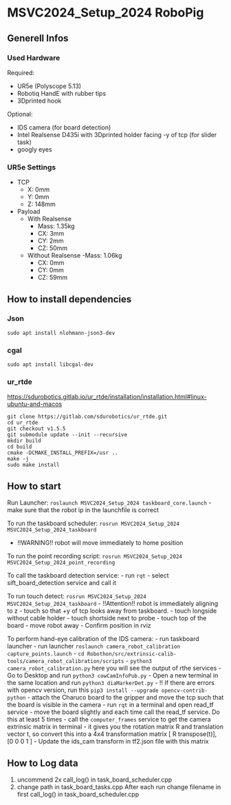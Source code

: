 # MSVC2024_Setup_2024 RoboPig

## Generell Infos
### Used Hardware
Required:
- UR5e (Polyscope 5.13)
- Robotiq HandE with rubber tips
- 3Dprinted hook

Optional:
- IDS camera (for board detection)
- Intel Realsense D435i with 3Dprinted holder facing -y of tcp (for slider task)
- googly eyes

### UR5e Settings
- TCP
    - X: 0mm
    - Y: 0mm
    - Z: 148mm
- Payload
    - With Realsense
        - Mass: 1.35kg
        - CX: 3mm
        - CY: 2mm
        - CZ: 50mm
    - Without Realsense
        -Mass: 1.06kg
        - CX: 0mm
        - CY: 0mm
        - CZ: 59mm

## How to install dependencies
### Json
`sudo apt install nlohmann-json3-dev`
### cgal
`sudo apt install libcgal-dev`
### ur_rtde
https://sdurobotics.gitlab.io/ur_rtde/installation/installation.html#linux-ubuntu-and-macos

```
git clone https://gitlab.com/sdurobotics/ur_rtde.git
cd ur_rtde
git checkout v1.5.5
git submodule update --init --recursive
mkdir build
cd build
cmake -DCMAKE_INSTALL_PREFIX=/usr ..
make -j
sudo make install
```

## How to start
Run Launcher: `roslaunch MSVC2024_Setup_2024 taskboard_core.launch`
    - make sure that the robot ip in the launchfile is correct

To run the taskboard scheduler:
`rosrun MSVC2024_Setup_2024 MSVC2024_Setup_2024_taskboard`
- !!WARNING!! robot will move immediately to home position

To run the point recording script:
`rosrun MSVC2024_Setup_2024 MSVC2024_Setup_2024_point_recording`

To call the taskboard detection service:
    - run `rqt`
    - select sift_board_detection service and call it

To run touch detect:
`rosrun MSVC2024_Setup_2024 MSVC2024_Setup_2024_taskboard`
    - !!Attention!! robot is immediately aligning to z
    - touch so that +y of tcp looks away from taskboard.
    - touch longside without cable holder
    - touch shortside next to probe
    - touch top of the board
    - move robot away
    - Confirm position in rviz

To perform hand-eye calibration of the IDS camera:
    - run taskboard launcher
    - run launcher `roslaunch camera_robot_calibration capture_points.launch`
    - `cd Robothon/src/extrinsic-calib-tools/camera_robot_calibration/scripts`
    - `python3 camera_robot_calibration.py` here you will see the output of rthe services
    - Go to Desktop and run `python3 cowCamInfoPub.py`
    - Open a new terminal in the same location and run `python3 diaMarkerDet.py`
    - !! If there are errors with opencv version, run this `pip3 install --upgrade opencv-contrib-python`
    - attach the Charuco board to the gripper and move the tcp such that the board is visible in the camera
    - run `rqt` in a terminal and open read_tf service
    - move the board slightly and each time call the read_tf service. Do this at least 5 times
    - call the `computer_frames` service to get the camera extrinsic matrix in terminal
    - it gives you the rotation matrix R and translation vector t, so convert this into a 4x4 transformation matrix [  R   transpose(t)],
                                                  [0 0 0       1     ]
    - Update the ids_cam transform in tf2.json file with this matrix


## How to Log data
1. uncommend 2x call_log() in task_board_scheduler.cpp
2. change path in task_board_tasks.cpp
After each run change filename in first call_log() in task_board_scheduler.cpp
